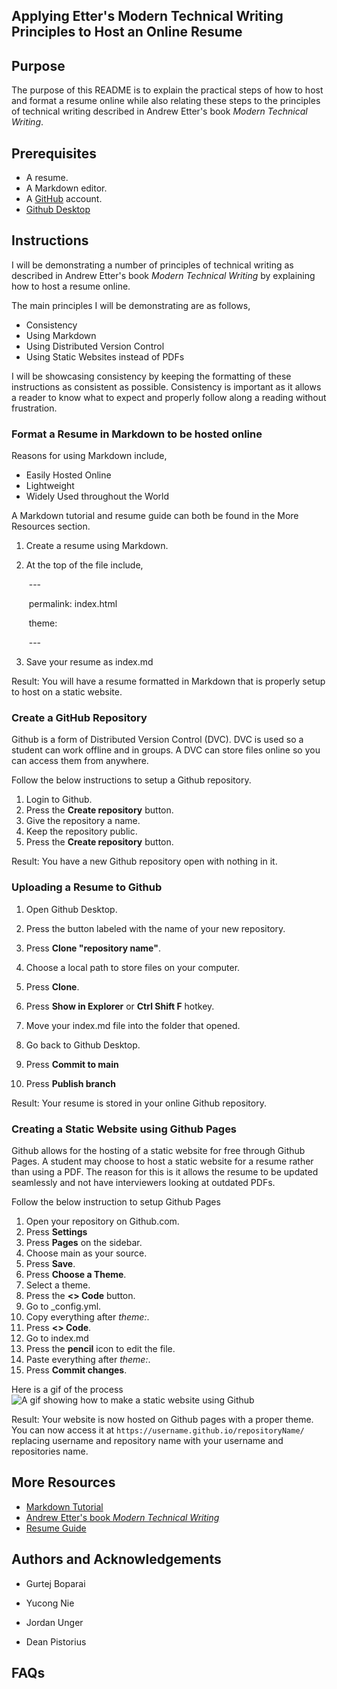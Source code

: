 ## Applying Etter's Modern Technical Writing Principles to Host an Online Resume

## Purpose

The purpose of this README is to explain the practical steps of how to host and format a resume online while also relating these steps to the principles of technical writing described in Andrew Etter's book _Modern Technical Writing_.

## Prerequisites

* A resume.
* A Markdown editor.
* A [GitHub](https://github.com/) account.
* [Github Desktop](https://desktop.github.com/)

## Instructions

I will be demonstrating a number of principles of technical writing as described in Andrew Etter's book _Modern Technical Writing_ by explaining how to host a resume online.

The main principles I will be demonstrating are as follows,

* Consistency
* Using Markdown
* Using Distributed Version Control
* Using Static Websites instead of PDFs

I will be showcasing consistency by keeping the formatting of these instructions as consistent as possible. Consistency is important as it allows a reader to know what to expect and properly follow along a reading without frustration.

### Format a Resume in Markdown to be hosted online

Reasons for using Markdown include,

* Easily Hosted Online
* Lightweight
* Widely Used throughout the World

A Markdown tutorial and resume guide can both be found in the More Resources section.

1) Create a resume using Markdown.

2) At the top of the file include, 

   ​	\---

   ​	permalink: index.html

   ​	theme:

   ​	\---

3) Save your resume as index.md

Result: You will have a resume formatted in Markdown that is properly setup to host on a static website.

### Create a GitHub Repository

Github is a form of Distributed Version Control (DVC). DVC is used so a student can work offline and in groups. A DVC can store files online so you can access them from anywhere.

Follow the below instructions to setup a Github repository.

1. Login to Github.
2. Press the **Create repository** button.
3. Give the repository a name.
4. Keep the repository public.
5. Press the **Create repository** button.

Result: You have a new Github repository open with nothing in it.

### Uploading a Resume to Github

1. Open Github Desktop.
2. Press the button labeled with the name of your new repository.
3. Press **Clone "repository name"**.
4. Choose a local path to store files on your computer.
5. Press **Clone**.

6. Press **Show in Explorer** or **Ctrl Shift F** hotkey.
7. Move your index.md file into the folder that opened.
8. Go back to Github Desktop.
9. Press **Commit to main**
10. Press **Publish branch**

Result: Your resume is stored in your online Github repository.

### Creating a Static Website using Github Pages

Github allows for the hosting of a static website for free through Github Pages. A student may choose to host a static website for a resume rather than using a PDF. The reason for this is it allows the resume to be updated seamlessly and not have interviewers looking at outdated PDFs.

Follow the below instruction to setup Github Pages

1. Open your repository on Github.com.
2. Press **Settings**
3. Press **Pages** on the sidebar.
4. Choose main as your source.
5. Press **Save**.
6. Press **Choose a Theme**.
7. Select a theme.
8. Press the **<> Code** button.
9. Go to _config.yml.
10. Copy everything after _theme:_.
11. Press **<> Code**.
12. Go to index.md
13. Press the **pencil** icon to edit the file.
14. Paste everything after *theme:*.
15. Press **Commit changes**.

Here is a gif of the process
![A gif showing how to make a static website using Github](gifs/FirstGif.gif)

Result: Your website is now hosted on Github pages with a proper theme. You can now access it at `https://username.github.io/repositoryName/` replacing username and repository name with your username and repositories name.

## More Resources

* [Markdown Tutorial](https://www.markdowntutorial.com/)
* [Andrew Etter's book _Modern Technical Writing_](https://www.amazon.ca/Modern-Technical-Writing-Introduction-Documentation-ebook/dp/B01A2QL9SS)
* [Resume Guide](https://umanitoba.ca/student/careerservices/media/Resume.pdf)

## Authors and Acknowledgements

* Gurtej Boparai

* Yucong Nie

* Jordan Unger

* Dean Pistorius

## FAQs
